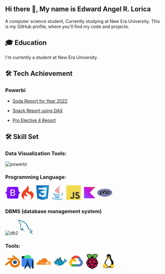 ## Hi there 👋, My name is Edward Angel R. Lorica

A computer science student, Currently studying at New Era University. This is my GitHub profile, where you'll find my code and projects.


## 🎓 Education
I'm currently a student at New Era University.


## 🛠 Tech Achievement
### Powerbi

* [Soda Report for Year 2022](https://app.powerbi.com/view?r=eyJrIjoiYmM3N2M4NjQtYmRmYi00MDY1LTkzODMtOGY0ZDAyOWU0ZDRkIiwidCI6ImRmMzU3OGUzLWVmYmItNGMwYS05MTkxLTg4OWM5ZGU0MjY2YyIsImMiOjEwfQ%3D%3D)

* [Snack Report using DAX](https://app.powerbi.com/view?r=eyJrIjoiNWJmMTIzODgtNGE5MS00Y2RjLWJhMjctYzAyZjJhZDZlYmVlIiwidCI6ImRmMzU3OGUzLWVmYmItNGMwYS05MTkxLTg4OWM5ZGU0MjY2YyIsImMiOjEwfQ%3D%3D)

* [Pro Elective 4 Report](https://app.powerbi.com/view?r=eyJrIjoiMmJmY2VmOTQtM2Q2OS00NTZiLTljM2UtYTE4OWRkOTlhMzhkIiwidCI6ImRmMzU3OGUzLWVmYmItNGMwYS05MTkxLTg4OWM5ZGU0MjY2YyIsImMiOjEwfQ%3D%3D)


## 🛠 Skill Set

### Data Visualization Tools: 
<img src="https://upload.wikimedia.org/wikipedia/commons/c/cf/New_Power_BI_Logo.svg" alt="powerbi" height="45"/>

### Programming Language:
<img src="https://raw.githubusercontent.com/devicons/devicon/master/icons/bootstrap/bootstrap-original.svg" alt="bootstrap" height="48"/><img src="https://raw.githubusercontent.com/devicons/devicon/master/icons/codeigniter/codeigniter-plain.svg" alt="code igniter" height="48"/><img src="https://raw.githubusercontent.com/devicons/devicon/master/icons/css3/css3-original.svg" alt="css3" height="48"/><img src="https://raw.githubusercontent.com/devicons/devicon/master/icons/java/java-original.svg" alt="java" height="48"/>
<img src="https://raw.githubusercontent.com/devicons/devicon/master/icons/javascript/javascript-original.svg" alt="javascript" height="48"/>
<img src="https://raw.githubusercontent.com/devicons/devicon/master/icons/kotlin/kotlin-original.svg" alt="kotlin" height="48"/><img src="https://raw.githubusercontent.com/devicons/devicon/master/icons/php/php-original.svg" alt="php" height="48"/>

### DBMS (database management system)
<img src="https://www.db2tutorial.com/wp-content/uploads/2019/03/db2-tutorial.png" alt="db2" height="48"/><img src="https://raw.githubusercontent.com/devicons/devicon/master/icons/mysql/mysql-original.svg" alt="mysql" height="48"/>

### Tools:
 <img src="https://raw.githubusercontent.com/devicons/devicon/master/icons/blender/blender-original.svg" alt="blender" height="48"/><img src="https://raw.githubusercontent.com/devicons/devicon/master/icons/androidstudio/androidstudio-original.svg" alt="android Studio" height="48"/>
<img src="https://raw.githubusercontent.com/devicons/devicon/master/icons/cloudflare/cloudflare-original.svg" alt="cloudflare" height="48"/>
<img src="https://raw.githubusercontent.com/devicons/devicon/master/icons/docker/docker-original.svg" alt="docker" height="48"/>
<img src="https://raw.githubusercontent.com/devicons/devicon/master/icons/googlecloud/googlecloud-original.svg" alt="gcp" height="48"/>
<img src="https://raw.githubusercontent.com/devicons/devicon/master/icons/raspberrypi/raspberrypi-original.svg" alt="" height="48"/>
<img src="https://raw.githubusercontent.com/devicons/devicon/master/icons/linux/linux-original.svg" alt="linux" height="48"/>
<img src="" alt="" height="48"/>



<!--
**nngel/nngel** is a ✨ _special_ ✨ repository because its `README.md` (this file) appears on your GitHub profile.

Here are some ideas to get you started:

- 🔭 I’m currently working on ...
- 🌱 I’m currently learning ...
- 👯 I’m looking to collaborate on ...
- 🤔 I’m looking for help with ...
- 💬 Ask me about ...
- 📫 How to reach me: ...
- 😄 Pronouns: ...
- ⚡ Fun fact: ...
-->
